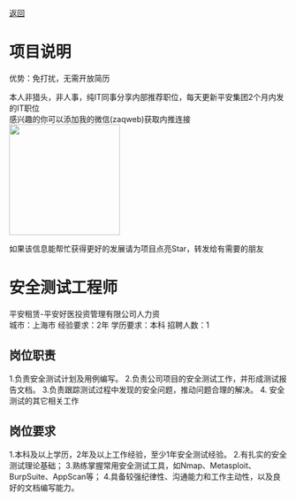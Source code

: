 [返回](../../)

# 项目说明

优势：免打扰，无需开放简历

本人非猎头，非人事，纯IT同事分享内部推荐职位，每天更新平安集团2个月内发的IT职位  
感兴趣的你可以添加我的微信(zaqweb)获取内推连接  
<img src="https://github.com/zaqweb/PA-IT-JOBS/blob/master/WechatICode.jpeg"  height="200" width="200">

如果该信息能帮忙获得更好的发展请为项目点亮Star，转发给有需要的朋友

# 安全测试工程师
平安租赁-平安好医投资管理有限公司人力资  
城市：上海市 经验要求：2年 学历要求：本科  招聘人数：1

## 岗位职责
1.负责安全测试计划及用例编写。 
2.负责公司项目的安全测试工作，并形成测试报告文档。 
3.负责跟踪测试过程中发现的安全问题，推动问题合理的解决。 
4. 安全测试的其它相关工作

## 岗位要求
1.本科及以上学历，2年及以上工作经验，至少1年安全测试经验。 
2.有扎实的安全测试理论基础；
3.熟练掌握常用安全测试工具，如Nmap、Metasploit、BurpSuite、AppScan等；
4.具备较强纪律性、沟通能力和工作主动性，以及良好的文档编写能力。





